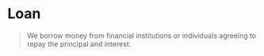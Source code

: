 # Loan

> We borrow money from financial institutions or individuals agreeing to repay the principal and interest.
>
